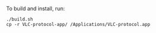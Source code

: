 To build and install, run:

```
./build.sh
cp -r VLC-protocol-app/ /Applications/VLC-protocol.app
```
